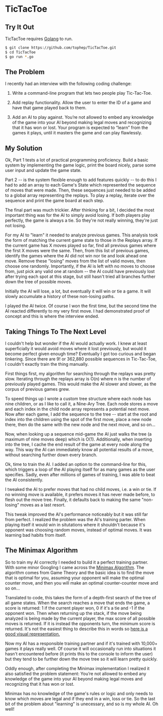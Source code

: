 # TicTacToe


## Try It Out

TicTacToe requires [Golang](https://golang.org/dl/) to run.

```sh
$ git clone https://github.com/tophep/TicTacToe.git
$ cd TicTacToe
$ go run *.go
```


## The Problem

I recently had an interview with the following coding challenge:

1. Write a command-line program that lets two people play Tic-Tac-Toe.

2. Add replay functionality. Allow the user to enter the ID of a game and have that game played back to them.

3. Add an AI to play against. You’re not allowed to embed any knowledge of the game into your AI beyond making legal moves and recognizing that it has won or lost. Your program is expected to “learn” from the games it plays, until it masters the game and can play flawlessly.



## My Solution

Ok, Part 1 tests a lot of practical programming proficiency. Build a basic system by implementing the game logic, print the board nicely, parse some user input and update the game state. 

Part 2 -- is the system flexible enough to add features quickly -- to do this I had to add an array to each Game's State which represented the sequence of moves that were made. Then, these sequences just needed to be added to a global array representing the replays. To play a replay, iterate over the sequence and print the game board at each step. 

The final part was much trickier. After thinking for a bit, I decided the most important thing was for the AI to simply avoid losing. If both players play perfectly, the game is always a tie. So they're not really winning, they're just not losing.

For my AI to "learn" it needed to analyze previous games. This analysis took the form of matching the current game state to those in the Replays array. If the current game has X moves played so far, find all previous games where the first X moves were the same. Then, from this list of previous games, identify the games where the AI did not win nor tie and look ahead one move. Remove these "losing" moves from the list of valid moves, then choose one randomly. Importantly, if the AI is left with no moves to choose from, just pick any valid one at random -- the AI could have previously lost after trying each spot at this stage, but still hasn't tried all branches further down the tree of possible moves. 

Initially the AI will lose, a lot, but eventually it will win or tie a game. It will slowly accumulate a history of these non-losing paths.

I played the AI twice. Of course I won the first time, but the second time the AI reacted differently to my very first move. I had demonstrated proof of concept and this is where the interview ended.



## Taking Things To The Next Level

I couldn't help but wonder if the AI would actually work. I knew at least superficially it would avoid moves where it lost previously, but would it become perfect given enough time? Eventually I got too curious and began tinkering. Since there are 9! or 362,880 possible sequences in Tic-Tac-Toe, I couldn't exactly train the thing manually.

First things first, my algorithm for searching through the replays was pretty slow. Iterating through the replays array is O(n) where n is the number of previously played games. This would make the AI slower and slower, as the corpus of previous games grew. 

To speed things up I wrote a custom tree structure where each node has nine children, or as I like to call it, a Nine-Ary Tree. Each node stores a move and each index in the child node array represents a potential next move. Now after each game, I add the sequence to the tree -- start at the root and index into the children using the spot of the first move, place a new node there, then do the same with the new node and the next move, and so on...

Now, when looking up a sequence mid-game the AI just walks the tree (a maximum of nine moves deep) which is O(1). Additionally, when inserting into the tree, I cache the end result of the game at every node along the way. This way the AI can immediately know all potential results of a move, without searching further down every branch.

Ok, time to train the AI. I added an option to the command-line for this, which triggers a loop of the AI playing itself for as many games as the user specifies. Sadly, even after millions of games of training, I was able to beat the AI consistently.

I tweaked the AI to prefer moves that had no child moves, i.e. a win or tie. If no winning move is available, it prefers moves it has never made before, to flesh out the move tree. Finally, it defaults back to making the same "non-losing" moves as a last resort.

This tweak improved the AI's performance noticeably but it was still far from perfect. I realized the problem was the AI's training parter. When playing itself it would win in situtations where it shouldn't because it's opponent was choosing random moves, instead of optimal moves. It was learning bad habits from itself.



## The Minimax Algorithm

So to train my AI correctly I needed to build it a perfect training partner. With some minor Googling I came across the [Minimax Algorithm](http://neverstopbuilding.com/minimax). The algorithm comes from Game Theory and the basic idea is to find the move that is optimal for you, assuming your opponent will make the optimal counter move, and then you will make an optimal counter-counter move and so on...

Translated to code, this takes the form of a depth-first search of the tree of all game states. When the search reaches a move that ends the game, a score is returned: 1 if the current player won, 0 if it's a tie and -1 if the opponent won. Then when returning up the stack, if the move being analyzed is being made by the current player, the max score of all possible moves is returned. If it is instead the opponents turn, the minimum score is returned. It's not the easiest thing to describe this in words so [here is a good visual representation.](https://www.youtube.com/watch?v=zDskcx8FStA)

Now my AI has a responsible training partner and if it's trained with 10,000+ games it plays really well. Of course it will occasionally run into situations it hasn't encountered before (it prints this to the console to inform the user) but they tend to be further down the move tree so it will learn pretty quickly.

Oddly enough, after completing the Minimax implementation I realized it also satisfied the problem statement: You’re not allowed to embed any knowledge of the game into your AI beyond making legal moves and recognizing that it has won or lost.

Minimax has no knowledge of the game's rules or logic and only needs to know which moves are legal and if they end in a win, loss or tie. So the last bit of the problem about "learning" is unecessary, and so is my whole AI. Oh well!

